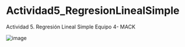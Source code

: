 # Actividad5_RegresionLinealSimple
Actividad 5. Regresión Lineal Simple
Equipo 4- MACK

![image](https://github.com/MaferLedmar/Actividad5_RegresionLinealSimple/assets/110860966/baddd522-dec0-4bad-b469-a64da544d3bb)
